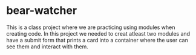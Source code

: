# bear-watcher
This is a class project where we are practicing using modules when creating code. In this project we needed to creat atleast two modules and have a submit form that prints a card into a container where the user can see them and interact with them.
